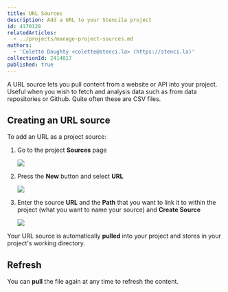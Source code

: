 ```yaml
---
title: URL Sources
description: Add a URL to your Stencila project
id: 4170128
relatedArticles:
  - ../projects/manage-project-sources.md
authors:
  - 'Colette Doughty <colette@stenci.la> (https://stenci.la)'
collectionId: 2414017
published: true
---
```


A URL source lets you pull content from a website or API into your project. Useful when you wish to fetch and analysis data such as from data repositories or Github. Quite often these are CSV files.

## Creating an URL source

To add an URL as a project source:

1. Go to the project **Sources** page

    ![](http://stencila.github.io/hub/manager/snaps/project-sources-menu-item.png)

2. Press the **New** button and select **URL**

    ![](http://stencila.github.io/hub/manager/snaps/project-sources-new-button.png)

3. Enter the source **URL** and the **Path** that you want to link it to within the project (what you want to name your source) and **Create Source**

    ![](http://stencila.github.io/hub/manager/snaps/project-sources-new-url.png)

Your URL source is automatically **pulled** into your project and stores in your project's working directory.

## Refresh 

You can **pull** the file again at any time to refresh the content.

